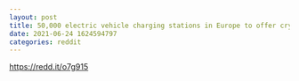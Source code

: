 ```yaml
--- 
layout: post 
title: 50,000 electric vehicle charging stations in Europe to offer crypto payments 
date: 2021-06-24 1624594797 
categories: reddit 
--- 
```

https://redd.it/o7g915